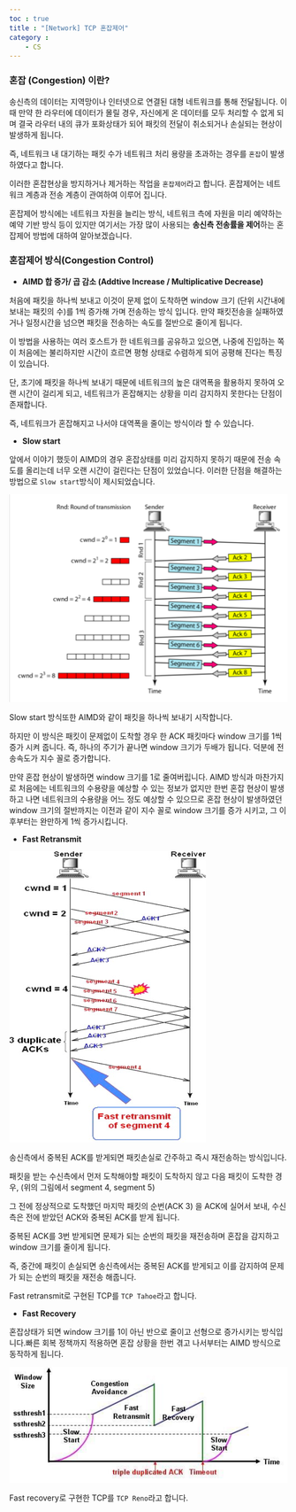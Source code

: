 ```yaml
---
toc : true
title : "[Network] TCP 혼잡제어"
category : 
    - CS
---
```

### 혼잡 $($Congestion) 이란?
송신측의 데이터는 지역망이나 인터넷으로 연결된 대형 네트워크를 통해 전달됩니다. 이때 만약 한 라우터에 데이터가 몰릴 경우, 자신에게 온 데이터를 모두 처리할 수 없게 되며 결국 라우터 내의 큐가 포화상태가 되어 패킷의 전달이 취소되거나 손실되는 현상이 발생하게 됩니다.

즉, 네트워크 내 대기하는 패킷 수가 네트워크 처리 용량을 초과하는 경우를 `혼잡`이 발생 하였다고 합니다.

이러한 혼잡현상을 방지하거나 제거하는 작업을 `혼잡제어`라고 합니다. 혼잡제어는 네트워크 계층과 전송 계층이 관여하여 이루어 집니다.

혼잡제어 방식에는 네트워크 자원을 늘리는 방식, 네트워크 측에 자원을 미리 예약하는 예약 기반 방식 등이 있지만 여기서는 가장 많이 사용되는 **송신측 전송률을 제어**하는 혼잡제어 방법에 대하여 알아보겠습니다.

### 혼잡제어 방식$($Congestion Control)

- **AIMD 합 증가/ 곱 감소 $($Addtive Increase / Multiplicative Decrease)**

처음에 패킷을 하나씩 보내고 이것이 문제 없이 도착하면 window 크기 $($단위 시간내에 보내는 패킷의 수)를 1씩 증가해 가며 전송하는 방식 입니다. 만약 패킷전송을 실패하였거나 일정시간을 넘으면 패킷을 전송하는 속도를 절반으로 줄이게 됩니다.

이 방법을 사용하는 여러 호스트가 한 네트워크를 공유하고 있으면, 나중에 진입하는 쪽이 처음에는 불리하지만 시간이 흐르면 평형 상태로 수렴하게 되어 공평해 진다는 특징이 있습니다.

단, 초기에 패킷을 하나씩 보내기 때문에 네트워크의 높은 대역폭을 활용하지 못하여 오랜 시간이 걸리게 되고, 네트워크가 혼잡해지는 상황을 미리 감지하지 못한다는 단점이 존재합니다.

즉, 네트워크가 혼잡해지고 나서야 대역폭을 줄이는 방식이라 할 수 있습니다.

- **Slow start**

앞에서 이야기 했듯이 AIMD의 경우 혼잡상태를 미리 감지하지 못하기 때문에 전송 속도를 올리는데 너무 오랜 시간이 걸린다는 단점이 있었습니다. 이러한 단점을 해결하는 방법으로 `Slow start`방식이 제시되었습니다.

![Slow-start](/assets/images/ComputerNetwork/slow-start.png)

Slow start 방식또한 AIMD와 같이 패킷을 하나씩 보내기 시작합니다. 

하지만 이 방식은 패킷이 문제없이 도착할 경우 한 ACK 패킷마다 window 크기를 1씩 증가 시켜 줍니다. 즉, 하나의 주기가 끝나면 window 크기가 두배가 됩니다. 덕분에 전송속도가 지수 꼴로 증가합니다.

만약 혼잡 현상이 발생하면 window 크기를 1로 줄여버립니다. AIMD 방식과 마찬가지로 처음에는 네트워크의 수용량을 예상할 수 있는 정보가 없지만 한번 혼잡 현상이 발생하고 나면 네트워크의 수용량을 어느 정도 예상할 수 있으므로 혼잡 현상이 발생하였던 window 크기의 절반까지는 이전과 같이 지수 꼴로 window 크기를 증가 시키고, 그 이후부터는 완만하게 1씩 증가시킵니다.

- **Fast Retransmit**

![Fast-retransmit](/assets/images/ComputerNetwork/Fast-retransmit.png)

송신측에서 중복된 ACK를 받게되면 패킷손실로 간주하고 즉시 재전송하는 방식입니다.

패킷을 받는 수신측에서 먼저 도착해야할 패킷이 도착하지 않고 다음 패킷이 도착한 경우, $($위의 그림에서 segment 4, segment 5)

그 전에 정상적으로 도착했던 마지막 패킷의 순번$($ACK 3) 을 ACK에 실어서 보내, 수신측은 전에 받았던 ACK와 중복된 ACK를 받게 됩니다.

중복된 ACK를 3번 받게되면 문제가 되는 순번의 패킷을 재전송하며 혼잡을 감지하고 window 크기를 줄이게 됩니다.

즉, 중간에 패킷이 손실되면 송신측에서는 중복된 ACK를 받게되고 이를 감지하여 문제가 되는 순번의 패킷을 재전송 해줍니다.

Fast retransmit로 구현된 TCP를 `TCP Tahoe`라고 합니다.

- **Fast Recovery**

혼잡상태가 되면 window 크기를 1이 아닌 반으로 줄이고 선형으로 증가시키는 방식입니다.빠른 회복 정책까지 적용하면 혼잡 상황을 한번 겪고 나서부터는 AIMD 방식으로 동작하게 됩니다.

![TCP-reno](/assets/images/ComputerNetwork/TCP-reno.png)

Fast recovery로 구현한 TCP를 `TCP Reno`라고 합니다.


